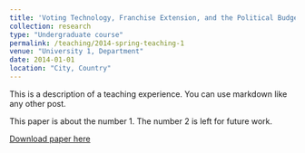```yaml
---
title: 'Voting Technology, Franchise Extension, and the Political Budget Cycle: Evidence from Brazilian Legislatures'
collection: research
type: "Undergraduate course"
permalink: /teaching/2014-spring-teaching-1
venue: "University 1, Department"
date: 2014-01-01
location: "City, Country"
---
```


This is a description of a teaching experience. You can use markdown like any other post.


This paper is about the number 1. The number 2 is left for future work.

[Download paper here](http://academicpages.github.io/files/paper1.pdf)
